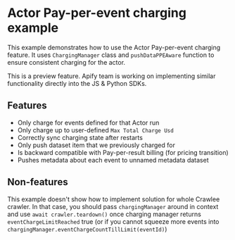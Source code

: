 # Actor Pay-per-event charging example

This example demonstrates how to use the Actor Pay-per-event charging feature. It uses `ChargingManager` class and `pushDataPPEAware` function to ensure consistent charging for the actor.

This is a preview feature. Apify team is working on implementing similar functionality directly into the JS & Python SDKs.

## Features
- Only charge for events defined for that Actor run
- Only charge up to user-defined `Max Total Charge Usd`
- Correctly sync charging state after restarts
- Only push dataset item that we previously charged for
- Is backward compatible with Pay-per-result billing (for pricing transition)
- Pushes metadata about each event to unnamed metadata dataset

## Non-features
This example doesn't show how to implement solution for whole Crawlee crawler. In that case, you should pass `chargingManager` around in context and use `await crawler.teardown()` once charging manager returns `eventChargeLimitReached` true (or if you cannot squeeze more events into `chargingManager.eventChargeCountTillLimit(eventId)`)


